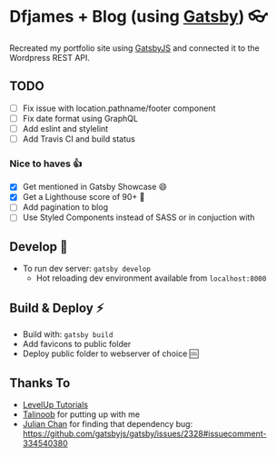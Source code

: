 # Dfjames + Blog (using [Gatsby][1]) 👓

Recreated my portfolio site using [GatsbyJS][1] and connected it to the Wordpress REST API.

## TODO
- [ ] Fix issue with location.pathname/footer component
- [ ] Fix date format using GraphQL
- [ ] Add eslint and stylelint
- [ ] Add Travis CI and build status

### Nice to haves 👍
- [x] Get mentioned in Gatsby Showcase :smile:
- [x] Get a Lighthouse score of 90+ :100:
- [ ] Add pagination to blog
- [ ] Use Styled Components instead of SASS or in conjuction with

## Develop 🔧
- To run dev server: ```gatsby develop```
  - Hot reloading dev environment available from ```localhost:8000```

## Build & Deploy :zap:
- Build with:  ```gatsby build```
- Add favicons to public folder
- Deploy public folder to webserver of choice 🆒

## Thanks To
- [LevelUp Tutorials](https://www.leveluptutorials.com)
- [Talinoob](https://github.com/nm-t) for putting up with me
- [Julian Chan](https://github.com/juz501) for finding that dependency bug: https://github.com/gatsbyjs/gatsby/issues/2328#issuecomment-334540380

[1]: https://github.com/gatsbyjs/gatsby
